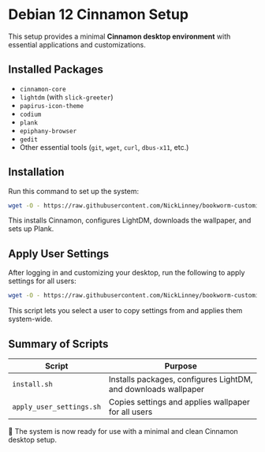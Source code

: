 # Debian 12 Cinnamon Setup

This setup provides a minimal **Cinnamon desktop environment** with essential applications and customizations.

## Installed Packages
- `cinnamon-core`
- `lightdm` (with `slick-greeter`)
- `papirus-icon-theme`
- `codium`
- `plank`
- `epiphany-browser`
- `gedit`
- Other essential tools (`git`, `wget`, `curl`, `dbus-x11`, etc.)

## Installation
Run this command to set up the system:
```bash
wget -O - https://raw.githubusercontent.com/NickLinney/bookworm-customizations/main/install.sh | bash
```
This installs Cinnamon, configures LightDM, downloads the wallpaper, and sets up Plank.

## Apply User Settings
After logging in and customizing your desktop, run the following to apply settings for all users:
```bash
wget -O - https://raw.githubusercontent.com/NickLinney/bookworm-customizations/main/apply_user_settings.sh | bash
```
This script lets you select a user to copy settings from and applies them system-wide.

## Summary of Scripts
| Script | Purpose |
|--------|---------|
| `install.sh` | Installs packages, configures LightDM, and downloads wallpaper |
| `apply_user_settings.sh` | Copies settings and applies wallpaper for all users |

🚀 The system is now ready for use with a minimal and clean Cinnamon desktop setup.
